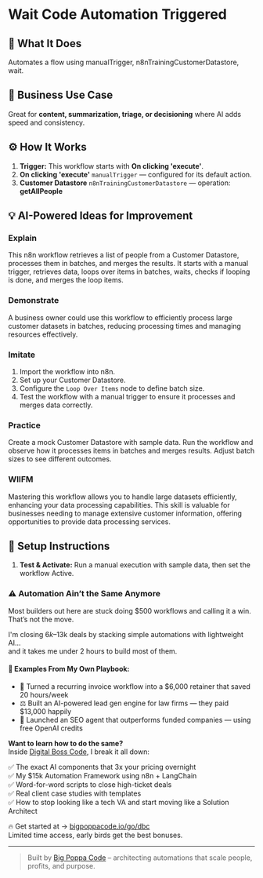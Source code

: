 # Wait Code Automation Triggered
## 🚀 What It Does
Automates a flow using manualTrigger, n8nTrainingCustomerDatastore, wait.

## 💼 Business Use Case
Great for **content, summarization, triage, or decisioning** where AI adds speed and consistency.

## ⚙️ How It Works
1. **Trigger:** This workflow starts with **On clicking 'execute'**.
2. **On clicking 'execute'** `manualTrigger` — configured for its default action.
3. **Customer Datastore** `n8nTrainingCustomerDatastore` — operation: **getAllPeople**

## 💡 AI-Powered Ideas for Improvement
### Explain
This n8n workflow retrieves a list of people from a Customer Datastore, processes them in batches, and merges the results. It starts with a manual trigger, retrieves data, loops over items in batches, waits, checks if looping is done, and merges the loop items.

### Demonstrate
A business owner could use this workflow to efficiently process large customer datasets in batches, reducing processing times and managing resources effectively.

### Imitate
1. Import the workflow into n8n.
2. Set up your Customer Datastore.
3. Configure the `Loop Over Items` node to define batch size.
4. Test the workflow with a manual trigger to ensure it processes and merges data correctly.

### Practice
Create a mock Customer Datastore with sample data. Run the workflow and observe how it processes items in batches and merges results. Adjust batch sizes to see different outcomes.

### WIIFM
Mastering this workflow allows you to handle large datasets efficiently, enhancing your data processing capabilities. This skill is valuable for businesses needing to manage extensive customer information, offering opportunities to provide data processing services.

## 🔧 Setup Instructions
1. **Test & Activate:** Run a manual execution with sample data, then set the workflow Active.

### ⚠️ Automation Ain’t the Same Anymore

Most builders out here are stuck doing $500 workflows and calling it a win.  
That’s not the move.  

I'm closing $6k–$13k deals by stacking simple automations with lightweight AI...  
and it takes me under 2 hours to build most of them.

#### 🧠 Examples From My Own Playbook:
- 🔁 Turned a recurring invoice workflow into a $6,000 retainer that saved 20 hours/week  
- ⚖️ Built an AI-powered lead gen engine for law firms — they paid $13,000 happily  
- 🚀 Launched an SEO agent that outperforms funded companies — using free OpenAI credits  

**Want to learn how to do the same?**  
Inside [Digital Boss Code](https://bigpoppacode.io/go/dbc), I break it all down:

✅ The exact AI components that 3x your pricing overnight  
✅ My $15k Automation Framework using n8n + LangChain  
✅ Word-for-word scripts to close high-ticket deals  
✅ Real client case studies with templates  
✅ How to stop looking like a tech VA and start moving like a Solution Architect  

🔥 Get started at → [bigpoppacode.io/go/dbc](https://bigpoppacode.io/go/dbc)  
Limited time access, early birds get the best bonuses.

---
> Built by [Big Poppa Code](https://bigpoppacode.io) – architecting automations that scale people, profits, and purpose.
